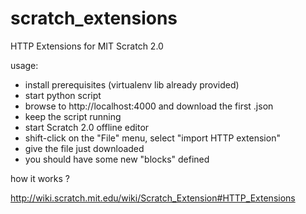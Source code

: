 # scratch_extensions
HTTP Extensions for MIT Scratch 2.0

usage:
- install prerequisites (virtualenv lib already provided)
- start python script
- browse to http://localhost:4000 and download the first .json
- keep the script running
- start Scratch 2.0 offline editor
- shift-click on the "File" menu, select "import HTTP extension" 
- give the file just downloaded
- you should have some new "blocks" defined

how it works ?

http://wiki.scratch.mit.edu/wiki/Scratch_Extension#HTTP_Extensions


 

